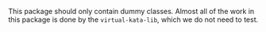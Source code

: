 This package should only contain dummy classes. Almost all of the work in this package is done by the `virtual-kata-lib`, which we do not need to test.
